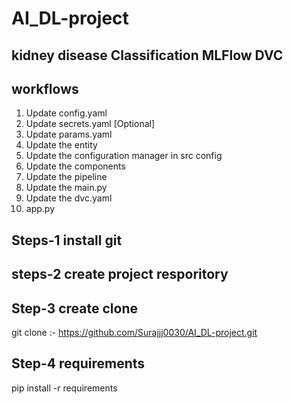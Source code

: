 # AI_DL-project


## kidney disease Classification MLFlow DVC

## workflows

1. Update config.yaml
2. Update secrets.yaml [Optional]
3. Update params.yaml
4. Update the entity
5. Update the configuration manager in src config
6. Update the components
7. Update the pipeline 
8. Update the main.py
9. Update the dvc.yaml
10. app.py


## Steps-1 install git 

## steps-2 create project resporitory

## Step-3 create clone
git clone :- https://github.com/Surajjj0030/AI_DL-project.git

## Step-4 requirements
pip install -r requirements
